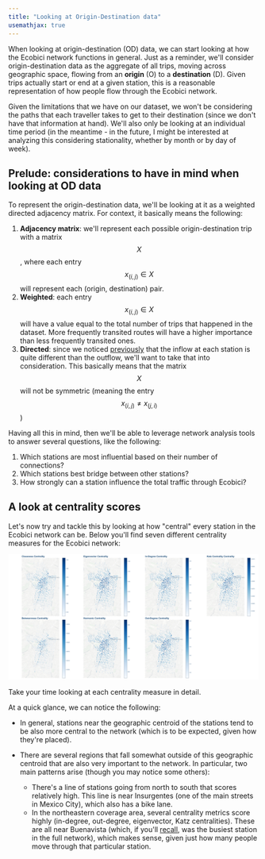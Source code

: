 ```yaml
---
title: "Looking at Origin-Destination data"
usemathjax: true
---
```



When looking at origin-destination (OD) data, we can start looking at how the Ecobici network functions in general. Just as a reminder, we'll consider origin-destination data as the aggregate of all trips, moving across geographic space, flowing from an **origin** (O) to a **destination** (D). Given trips actually start or end at a given station, this is a reasonable representation of how people flow through the Ecobici network.  

Given the limitations that we have on our dataset, we won't be considering the paths that each traveller takes to get to their destination (since we don't have that information at hand). We'll also only be looking at an individual time period (in the meantime - in the future, I might be interested at analyzing this considering stationality, whether by month or by day of week).

## Prelude: considerations to have in mind when looking at OD data

To represent the origin-destination data, we'll be looking at it as a weighted directed adjacency matrix. For context, it basically means the following:

1. **Adjacency matrix**: we'll represent each possible origin-destination trip with a matrix $$X$$, where each entry $$x_{(i,j)} \in X$$ will represent each (origin, destination) pair.
2. **Weighted**: each entry $$x_{(i,j)} \in X$$ will have a value equal to the total number of trips that happened in the dataset. More frequently transited routes will have a higher importance than less frequently transited ones.  
3. **Directed**: since we noticed [previously](a-first-glance.md#comments) that the inflow at each station is quite different than the outflow, we'll want to take that into consideration. This basically means that the matrix $$X$$ will not be symmetric (meaning the entry $$x_{(i,j)} \neq x_{(j,i)}$$)

Having all this in mind, then we'll be able to leverage network analysis tools to answer several questions, like the following:

1. Which stations are most influential based on their number of connections?
2. Which stations best bridge between other stations?
3. How strongly can a station influence the total traffic through Ecobici?

## A look at centrality scores

Let's now try and tackle this by looking at how "central" every station in the Ecobici network can be. Below you'll find seven different centrality measures for the Ecobici network:

![Ecobici Centrality Measures](/assets/images/centralities_map.png)

Take your time looking at each centrality measure in detail.

At a quick glance, we can notice the following:

- In general, stations near the geographic centroid of the stations tend to be also more central to the network (which is to be expected, given how they're placed).
- There are several regions that fall somewhat outside of this geographic centroid that are also very important to the network. In particular, two main patterns arise (though you may notice some others):
  
  - There's a line of stations going from north to south that scores relatively high. This line is near Insurgentes (one of the main streets in Mexico City), which also has a bike lane.
  - In the northeastern coverage area, several centrality metrics score highly (in-degree, out-degree, eigenvector, Katz centralities). These are all near Buenavista (which, if you'll [recall](a-first-glance.md#comments), was the busiest station in the full network), which makes sense, given just how many people move through that particular station.

